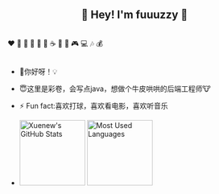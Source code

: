 <h2 align="center">👋 Hey! I'm fuuuzzy 🐘</h2>
<br />
❤️ 🍦 🍓 🍉 🍋 🥛 ☕ 🍗 🍟 🎮 💻 🎶 💰
<br />
<br />

- 🔭你好呀！💡

- 😇这里是彩卷，会写点java，想做个牛皮哄哄的后端工程师🐮

- ⚡ Fun fact:喜欢打球，喜欢看电影，喜欢听音乐

- <img height="130px" src="https://github-readme-stats.vercel.app/api?username=fuuuzzy&hide_title=true&show_icons=true&hide=issues&include_all_commits=true&count_private=true&theme=graywhite&hide_border=true&bg_color=45,ff7979,ffd479,fffc79,73fa79" alt="Xuenew's GitHub Stats"> <img height="130px" src="https://github-readme-stats.vercel.app/api/top-langs?username=fuuuzzy&hide_title=true&layout=compact&theme=graywhite&hide_border=true&bg_color=45,fffc79,73fa79,75f0db" alt="Most Used Languages">
